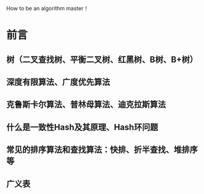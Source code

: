 How to be an algorithm master！

# 前言

## 树（二叉查找树、平衡二叉树、红黑树、B树、B+树）

## 深度有限算法、广度优先算法

## 克鲁斯卡尔算法、普林母算法、迪克拉斯算法

## 什么是一致性Hash及其原理、Hash环问题

## 常见的排序算法和查找算法：快排、折半查找、堆排序等

## 广义表